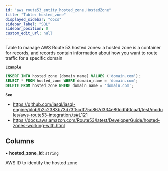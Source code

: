 ```yaml
---
id: "aws_route53_entity_hosted_zone.HostedZone"
title: "Table: hosted_zone"
displayed_sidebar: "docs"
sidebar_label: "SQL"
sidebar_position: 0
custom_edit_url: null
---
```


Table to manage AWS Route 53 hosted zones: a hosted zone is a container for records, and
records contain information about how you want to route traffic for a specific domain

**`Example`**

```sql TheButton[Manage a Hosted Zone]="Manage a Hosted Zone"
INSERT INTO hosted_zone (domain_name) VALUES ('domain.com');
SELECT * FROM hosted_zone WHERE domain_name = 'domain.com';
DELETE FROM hosted_zone WHERE domain_name = 'domain.com';
```

**`See`**

 - https://github.com/iasql/iasql-engine/blob/b2c2383b73d73f5cdf75c867d334e80cdf40caa1/test/modules/aws-route53-integration.ts#L121
 - https://docs.aws.amazon.com/Route53/latest/DeveloperGuide/hosted-zones-working-with.html

## Columns

• **hosted\_zone\_id**: `string`

AWS ID to identify the hosted zone
